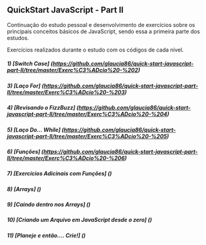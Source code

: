 ## QuickStart JavaScript - Part II

Continuação do estudo pessoal e desenvolvimento de exercícios sobre os principais conceitos básicos de JavaScript, sendo essa a primeira parte dos estudos.

Exercícios realizados durante o estudo com os códigos de cada nível.

##### 1) [Switch Case] (https://github.com/glaucia86/quick-start-javascript-part-II/tree/master/Exerc%C3%ADcio%20-%202)

##### 3) [Laço For] (https://github.com/glaucia86/quick-start-javascript-part-II/tree/master/Exerc%C3%ADcio%20-%203)

##### 4) [Revisando o FizzBuzz] (https://github.com/glaucia86/quick-start-javascript-part-II/tree/master/Exerc%C3%ADcio%20-%204)

##### 5) [Laço Do... While] (https://github.com/glaucia86/quick-start-javascript-part-II/tree/master/Exerc%C3%ADcio%20-%205)

##### 6) [Funções] (https://github.com/glaucia86/quick-start-javascript-part-II/tree/master/Exerc%C3%ADcio%20-%206)

##### 7) [Exercícios Adicinais com Funções] ()

##### 8) [Arrays] ()

##### 9) [Caindo dentro nos Arrays] ()

##### 10) [Criando um Arquivo em JavaScript desde o zero] ()

##### 11) [Planeje e então.... Crie!] ()